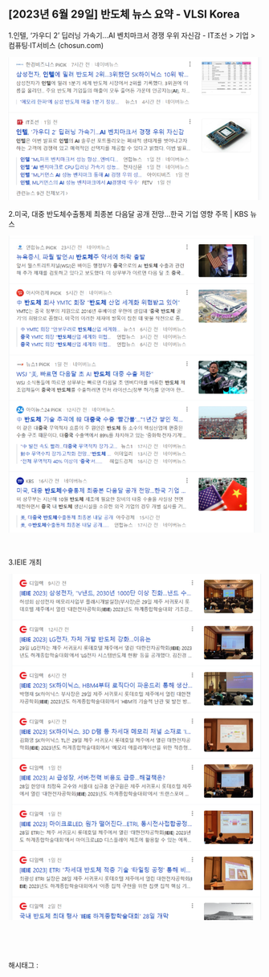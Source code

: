 ## [2023년 6월 29일] 반도체 뉴스 요약 - VLSI Korea

1.인텔, ‘가우디 2’ 딥러닝 가속기…AI 벤치마크서 경쟁 우위 자신감 - IT조선 > 기업 > 컴퓨팅·IT서비스 (chosun.com)

![0](./asset/0.png)

2.미국, 대중 반도체수출통제 최종본 다음달 공개 전망…한국 기업 영향 주목 | KBS 뉴스

![1](./asset/1.png)

​

3.IEIE 개최

![2](./asset/2.png)

​

​

 해시태그 : 